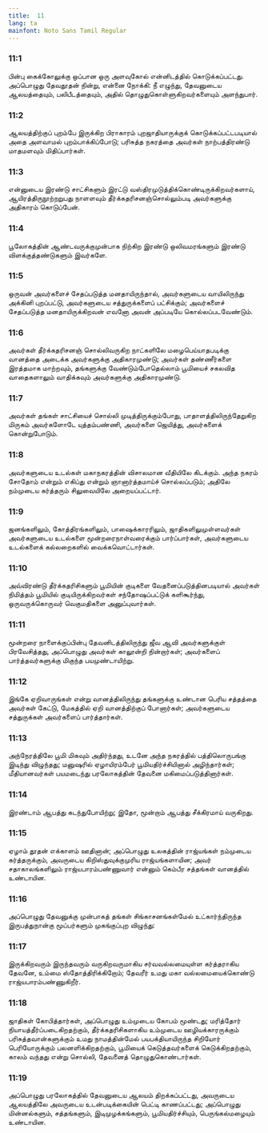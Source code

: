 ```yaml
---
title:  11
lang: ta
mainfont: Noto Sans Tamil Regular
---
```


###  11:1

பின்பு கைக்கோலுக்கு ஒப்பான ஒரு அளவுகோல் என்னிடத்தில் கொடுக்கப்பட்டது. அப்பொழுது தேவதூதன் நின்று, என்னை நோக்கி: நீ எழுந்து, தேவனுடைய ஆலயத்தையும், பலிபீடத்தையும், அதில் தொழுதுகொள்ளுகிறவர்களையும் அளந்துபார்.

###  11:2

ஆலயத்திற்குப் புறம்பே இருக்கிற பிராகாரம் புறஜாதியாருக்குக் கொடுக்கப்பட்டபடியால் அதை அளவாமல் புறம்பாக்கிப்போடு; பரிசுத்த நகரத்தை அவர்கள் நாற்பத்திரண்டு மாதமளவும் மிதிப்பார்கள்.

###  11:3

என்னுடைய இரண்டு சாட்சிகளும் இரட்டு வஸ்திரமுடுத்திக்கொண்டிருக்கிறவர்களாய், ஆயிரத்திருநூற்றறுபது நாளளவும் தீர்க்கதரிசனஞ்சொல்லும்படி அவர்களுக்கு அதிகாரம் கொடுப்பேன்.

###  11:4

பூலோகத்தின் ஆண்டவருக்குமுன்பாக நிற்கிற இரண்டு ஒலிவமரங்களும் இரண்டு விளக்குத்தண்டுகளும் இவர்களே.

###  11:5

ஒருவன் அவர்களைச் சேதப்படுத்த மனதாயிருந்தால், அவர்களுடைய வாயிலிருந்து அக்கினி புறப்பட்டு, அவர்களுடைய சத்துருக்களைப் பட்சிக்கும்; அவர்களைச் சேதப்படுத்த மனதாயிருக்கிறவன் எவனோ அவன் அப்படியே கொல்லப்படவேண்டும்.

###  11:6

அவர்கள் தீர்க்கதரிசனஞ் சொல்லிவருகிற நாட்களிலே மழைபெய்யாதபடிக்கு வானத்தை அடைக்க அவர்களுக்கு அதிகாரமுண்டு; அவர்கள் தண்ணீர்களை இரத்தமாக மாற்றவும், தங்களுக்கு வேண்டும்போதெல்லாம் பூமியைச் சகலவித வாதைகளாலும் வாதிக்கவும் அவர்களுக்கு அதிகாரமுண்டு.

###  11:7

அவர்கள் தங்கள் சாட்சியைச் சொல்லி முடித்திருக்கும்போது, பாதாளத்திலிருந்தேறுகிற மிருகம் அவர்களோடே யுத்தம்பண்ணி, அவர்களை ஜெயித்து, அவர்களைக் கொன்றுபோடும்.

###  11:8

அவர்களுடைய உடல்கள் மகாநகரத்தின் விசாலமான வீதியிலே கிடக்கும். அந்த நகரம் சோதோம் என்றும் எகிப்து என்றும் ஞானார்த்தமாய்ச் சொல்லப்படும்; அதிலே நம்முடைய கர்த்தரும் சிலுவையிலே அறையப்பட்டார்.

###  11:9

ஜனங்களிலும், கோத்திரங்களிலும், பாஷைக்காரரிலும், ஜாதிகளிலுமுள்ளவர்கள் அவர்களுடைய உடல்களை மூன்றரைநாள்வரைக்கும் பார்ப்பார்கள், அவர்களுடைய உடல்களைக் கல்லறைகளில் வைக்கவொட்டார்கள்.

###  11:10

அவ்விரண்டு தீர்க்கதரிசிகளும் பூமியின் குடிகளை வேதனைப்படுத்தினபடியால் அவர்கள் நிமித்தம் பூமியில் குடியிருக்கிறவர்கள் சந்தோஷப்பட்டுக் களிகூர்ந்து, ஒருவருக்கொருவர் வெகுமதிகளை அனுப்புவார்கள்.

###  11:11

மூன்றரை நாளைக்குப்பின்பு தேவனிடத்திலிருந்து ஜீவ ஆவி அவர்களுக்குள் பிரவேசித்தது, அப்பொழுது அவர்கள் காலூன்றி நின்றார்கள்; அவர்களைப் பார்த்தவர்களுக்கு மிகுந்த பயமுண்டாயிற்று.

###  11:12

இங்கே ஏறிவாருங்கள் என்று வானத்திலிருந்து தங்களுக்கு உண்டான பெரிய சத்தத்தை அவர்கள் கேட்டு, மேகத்தில் ஏறி வானத்திற்குப் போனார்கள்; அவர்களுடைய சத்துருக்கள் அவர்களைப் பார்த்தார்கள்.

###  11:13

அந்நேரத்திலே பூமி மிகவும் அதிர்ந்தது, உடனே அந்த நகரத்தில் பத்திலொருபங்கு இடிந்து விழுந்தது; மனுஷரில் ஏழாயிரம்பேர் பூமியதிர்ச்சியினால் அழிந்தார்கள்; மீதியானவர்கள் பயமடைந்து பரலோகத்தின் தேவனை மகிமைப்படுத்தினார்கள்.

###  11:14

இரண்டாம் ஆபத்து கடந்துபோயிற்று; இதோ, மூன்றாம் ஆபத்து சீக்கிரமாய் வருகிறது.

###  11:15

ஏழாம் தூதன் எக்காளம் ஊதினான்; அப்பொழுது உலகத்தின் ராஜ்யங்கள் நம்முடைய கர்த்தருக்கும், அவருடைய கிறிஸ்துவுக்குமுரிய ராஜ்யங்களாயின; அவர் சதாகாலங்களிலும் ராஜ்யபாரம்பண்ணுவார் என்னும் கெம்பீர சத்தங்கள் வானத்தில் உண்டாயின.

###  11:16

அப்பொழுது தேவனுக்கு முன்பாகத் தங்கள் சிங்காசனங்கள்மேல் உட்கார்ந்திருந்த இருபத்துநான்கு மூப்பர்களும் முகங்குப்புற விழுந்து:

###  11:17

இருக்கிறவரும் இருந்தவரும் வருகிறவருமாகிய சர்வவல்லமையுள்ள கர்த்தராகிய தேவனே, உம்மை ஸ்தோத்திரிக்கிறோம்; தேவரீர் உமது மகா வல்லமையைக்கொண்டு ராஜ்யபாரம்பண்ணுகிறீர்.

###  11:18

ஜாதிகள் கோபித்தார்கள், அப்பொழுது உம்முடைய கோபம் மூண்டது; மரித்தோர் நியாயத்தீர்ப்படைகிறதற்கும், தீர்க்கதரிசிகளாகிய உம்முடைய ஊழியக்காரருக்கும் பரிசுத்தவான்களுக்கும் உமது நாமத்தின்மேல் பயபக்தியாயிருந்த சிறியோர் பெரியோருக்கும் பலனளிக்கிறதற்கும், பூமியைக் கெடுத்தவர்களைக் கெடுக்கிறதற்கும், காலம் வந்தது என்று சொல்லி, தேவனைத் தொழுதுகொண்டார்கள்.

###  11:19

அப்பொழுது பரலோகத்தில் தேவனுடைய ஆலயம் திறக்கப்பட்டது, அவருடைய ஆலயத்திலே அவருடைய உடன்படிக்கையின் பெட்டி காணப்பட்டது; அப்பொழுது மின்னல்களும், சத்தங்களும், இடிமுழக்கங்களும், பூமியதிர்ச்சியும், பெருங்கல்மழையும் உண்டாயின.

